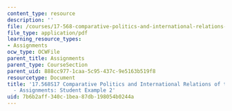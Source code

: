 ```yaml
---
content_type: resource
description: ''
file: /courses/17-568-comparative-politics-and-international-relations-of-the-middle-east-spring-2017/7b6b2aff340c1bea87db198054b0244a_MIT17_568S17_Political_Violence.pdf
file_type: application/pdf
learning_resource_types:
- Assignments
ocw_type: OCWFile
parent_title: Assignments
parent_type: CourseSection
parent_uid: 888cc977-1caa-5c95-437c-9e5163b519f8
resourcetype: Document
title: '17.568S17 Comparative Politics and International Relations of the Middle East
  - Assignments: Student Example 2'
uid: 7b6b2aff-340c-1bea-87db-198054b0244a
---
```

